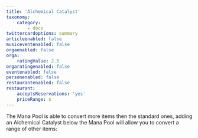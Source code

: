 ```yaml
---
title: 'Alchemical Catalyst'
taxonomy:
    category:
        - docs
twittercardoptions: summary
articleenabled: false
musiceventenabled: false
orgaenabled: false
orga:
    ratingValue: 2.5
orgaratingenabled: false
eventenabled: false
personenabled: false
restaurantenabled: false
restaurant:
    acceptsReservations: 'yes'
    priceRange: $
---
```


The Mana Pool is able to convert more items then the standard ones, adding an Alchemical Catalyst below the Mana Pool will allow you to convert a range of other items:

